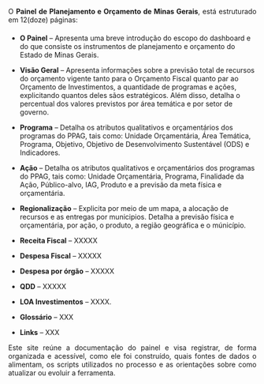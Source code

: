 <div style="text-align: justify; margin-bottom: 20px;">

O <strong>Painel de Planejamento e Orçamento de Minas Gerais</strong>, está estruturado em 12(doze) páginas:
</div>

* **O Painel** – Apresenta uma breve introdução do escopo do dashboard e do que consiste os instrumentos de planejamento e orçamento do Estado de Minas Gerais. 

* **Visão Geral** – Apresenta informações sobre a previsão total de recursos do orçamento vigente tanto para o Orçamento Fiscal quanto par ao Orçamento de Investimentos, a quantidade de programas e ações, explicitando quantos deles sãos estratégicos. Além disso, detalha o percentual dos valores previstos por área temática e por setor de governo. 

* **Programa** – Detalha os atributos qualitativos e orçamentários dos programas do PPAG, tais como: Unidade Orçamentária, Área Temática, Programa, Objetivo, Objetivo de Desenvolvimento Sustentável (ODS) e Indicadores.  

* **Ação** – Detalha os atributos qualitativos e orçamentários dos programas do PPAG, tais como: Unidade Orçamentária, Programa, Finalidade da Ação, Público-alvo, IAG, Produto e a previsão da meta física e orçamentária.

* **Regionalização** – Explicita por meio de um mapa, a alocação de recursos e as entregas por municipios. Detalha a previsão física e orçamentária, por ação, o produto, a região geográfica e o múnicípio.

* **Receita Fiscal** – XXXXX 

* **Despesa Fiscal** – XXXXX

* **Despesa por órgão** – XXXXX 

* **QDD** – XXXXX

* **LOA Investimentos** – XXXX. 

* **Glossário** – XXX 

* **Links** – XXX 

<div style="text-align: justify; margin-bottom: 20px;">
Este site reúne a documentação do painel e visa registrar, de forma organizada e acessível, como ele foi construído, quais fontes de dados o alimentam, os scripts utilizados no processo e as orientações sobre como atualizar ou evoluir a ferramenta.
</div>
